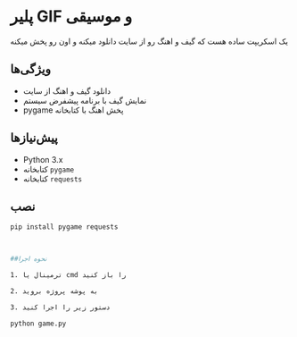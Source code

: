 # پلیر GIF و موسیقی

یک اسکریپت ساده هست که گیف و اهنگ رو از سایت دانلود میکنه  و اون رو پخش میکنه

## ویژگی‌ها
- دانلود گیف و اهنگ از سایت
- نمایش گیف با برنامه پیشفرض سیستم
- pygame پخش اهنگ با کتابخانه 

## پیش‌نیازها
- Python 3.x
- کتابخانه `pygame`
- کتابخانه `requests`

## نصب
```bash
pip install pygame requests



##نحوه اجرا

1. ترمینال یا cmd را باز کنید  

2. به پوشه پروژه بروید

3. دستور زیر را اجرا کنید

python game.py




